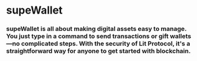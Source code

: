 # supeWallet
### supeWallet is all about making digital assets easy to manage. You just type in a command to send transactions or gift wallets—no complicated steps. With the security of Lit Protocol, it's a straightforward way for anyone to get started with blockchain.

